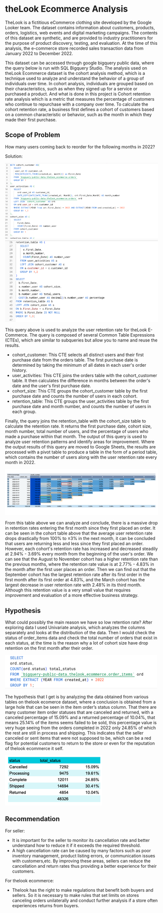 # theLook Ecommerce Analysis
TheLook is a fictitious eCommerce clothing site developed by the Google Looker team. The dataset contains information about customers, products, orders, logistics, web events and digital marketing campaigns. The contents of this dataset are synthetic, and are provided to industry practitioners for the purpose of product discovery, testing, and evaluation.
At the time of this analysis, the e-commerce store recorded sales transaction data from January 2022 to December 2022. 

This dataset can be accessed through google bigquery public data, where the query below is run with SQL Bigquery Studio. The analysis used on theLook Ecommerce dataset is the cohort analysis method, which is a technique used to analyze and understand the behavior of a group of individuals over time. In cohort analysis, individuals are grouped based on their characteristics, such as when they signed up for a service or purchased a product. 
And what is done in this project is Cohort retention rate analysis which is a metric that measures the percentage of customers who continue to repurchase with a company over time. To calculate the cohort retention rate, a business first defines a cohort of customers based on a common characteristic or behavior, such as the month in which they made their first purchase.

## Scope of Problem
How many users coming back to reorder for the following months in 2022?

Solution:

![alt text](https://github.com/ghifarrr/theLook-Ecommerce-Analysis/blob/main/Pics/pic1.png?raw=true)
![alt text](https://github.com/ghifarrr/theLook-Ecommerce-Analysis/blob/main/Pics/pic2.png?raw=true)

This query above is used to analyze the user retention rate for theLook E-Commerce. 
The query is composed of several Common Table Expressions (CTEs), which are similar to subqueries but allow you to name and reuse the results.

- cohort_customer: This CTE selects all distinct users and their first purchase date from the orders table. The first purchase date is determined by taking the minimum of all dates in each user's order history.
- user_activities: This CTE joins the orders table with the cohort_customer table. It then calculates the difference in months between the order's date and the user's first purchase date.
- cohort_size: This CTE groups the cohort_customer table by the first purchase date and counts the number of users in each cohort.
- retention_table: This CTE groups the user_activities table by the first purchase date and month number, and counts the number of users in each group.

Finally, the query joins the retention_table with the cohort_size table to calculate the retention rate. It returns the first purchase date, cohort size, month number, total number of users, and the percentage of users who made a purchase within that month.
The output of this query is used to analyze user retention patterns and identify areas for improvement. Where the output results of this query are moved to Google Sheets, the results are processed with a pivot table to produce a table in the form of a period table, which contains the number of users along with the user retention rate every month in 2022.
 
![alt text](https://github.com/ghifarrr/theLook-Ecommerce-Analysis/blob/main/Pics/pic3.png?raw=true)

From this table above we can analyze and conclude, there is a massive drop in retention rates entering the first month since they first placed an order. It can be seen in the cohort table above that the average user retention rate drops drastically from 100% to ±3% in the next month, it can be concluded that users are returning less and less since they first placed an order. However, each cohort's retention rate has increased and decreased steadily at 2.94% - 3.69% every month from the beginning of the user's order. We can see that the August to November cohort has a higher retention rate than the previous months, where the retention rate value is at 2.77% - 4.83% in the month after the first user places an order. Then we can find out that the September cohort has the largest retention rate after its first order in the first month after its first order at 4.83%, and the March cohort has the largest decrease in user retention rate with 2.48% in its third month. Although this  retention value is a very small value that requires improvement and evaluation of a more effective business strategy.

## Hypothesis
What could possibly the main reason we have so low retention rate?
After exploring data I used Univariate analysis, which analyzes the columns separately and looks at the distribution of the data. Then I would check the status of order_items data and check the total number of orders that exist in each status, at the time is the reason why a lot of cohort size have drop retention on the first month after their order.

![alt text](https://github.com/ghifarrr/theLook-Ecommerce-Analysis/blob/main/Pics/pic4.png?raw=true)

The hypothesis that I get is by analyzing the data obtained from various tables on thelook ecomerce dataset, where a conclusion is obtained from a large hole that can be seen in the item order’s status column. That there are many customer item order statuses that are canceled and returned, with a canceled percentage of 15.09% and a returned percentage of 10.04%, that means 25.14% of the items seems failed to be sold, this percentage value is very huge seeing from the orders completed in 2022 only 24.85% of which the rest are still in process and shipping. 
This indicates that the seller canceled or sent items that were not supposed to be, which can be a red flag for potential customers to return to the store or even for the reputation of thelook ecommerce it self. 

![alt text](https://github.com/ghifarrr/theLook-Ecommerce-Analysis/blob/main/Pics/pic%205.png?raw=true)

## Recommendation
For seller: 
- It is important for the seller to monitor its cancellation rate and better understand how to reduce it if it exceeds the required threshold. 
- A high cancellation rate can be caused by many factors such as poor inventory management, product listing errors, or communication issues with customers,etc. By improving these areas, sellers can reduce the cancellation and return rates thus providing a better experience for their customers.

For thelook ecommerce:
- Thelook has the right to make regulations that benefit both buyers and sellers. So it is necessary to make rules that set limits on stores canceling orders unilaterally and conduct further analysis if a store often experiences returns from buyers.
